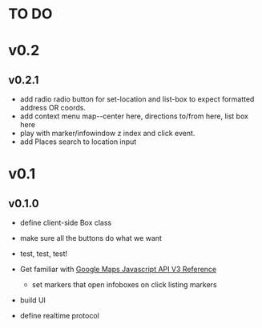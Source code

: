 # TO DO

# v0.2
## v0.2.1
* add radio radio button for set-location and list-box to expect formatted address OR coords.
* add context menu map--center here, directions to/from here, list box here
* play with marker/infowindow z index and click event.
* add Places search to location input

# v0.1
## v0.1.0
* define client-side Box class
* make sure all the buttons do what we want
* test, test, test!

* Get familiar with [Google Maps Javascript API V3 Reference](https://developers.google.com/maps/)
    - set markers that open infoboxes on click listing markers
* build UI
* define realtime protocol
